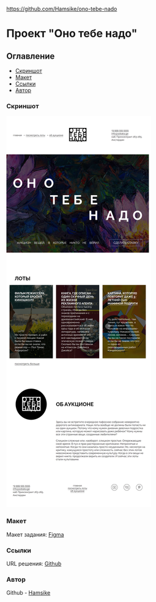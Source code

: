 https://github.com/Hamsike/ono-tebe-nado
# Проект "Оно тебе надо"
## Оглавление
- [Скриншот](#скриншот)
- [Макет](#макет)
- [Ссылки](#ссылки)
- [Автор](#автор)
### Скриншот
![](screenshot.png)
### Макет
Макет задания: [Figma](https://www.figma.com/file/j0GR1cSFoZbUnNWNvpDapI)
### Ссылки
URL решения: [Github](https://github.com/MikeBeloborodov/ono-tebe-nado)
### Автор
Github - [Hamsike](https://github.com/Hamsike)